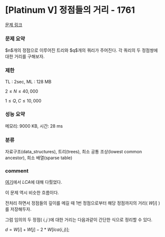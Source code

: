 
# [Platinum V] 정점들의 거리 - 1761

[문제 링크](https://www.acmicpc.net/problem/1761)

### 문제 요약

<p> $n$개의 정점으로 이루어진 트리와 $q$개의 쿼리가 주어진다. 각 쿼리의 두 정점쌍에 대한 거리를 구해보자. </p>

### 제한

TL : 2sec, ML : 128 MB

$2 ≤ N ≤ 40,000$

$1 ≤ Q, C ≤ 10,000$

### 성능 요약

메모리: 9000 KB, 시간: 28 ms

### 분류

자료구조(data_structures), 트리(trees), 최소 공통 조상(lowest common ancestor), 희소 배열(sparse table)

### comment

[여기](https://github.com/pill27211/Baekjoon/tree/main/Platinum/Trees/11438_LCA%202)에서 $LCA$에 대해 다뤘었다.

이 문제 역시 비슷한 흐름이다.

전처리 하면서 정점들의 깊이를 메길 때 1번 정점으로부터 해당 정점까지의 거리( $W[i]$ )를 저장해두자.

그럼 임의의 두 정점( $i, j$ )에 대한 거리는 다음과같이 간단한 식으로 정리할 수 있다.

$d = W[i] + W[j] - 2 * W[lca(i, j)];$

